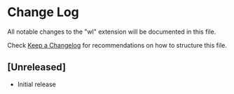 # Change Log
All notable changes to the "wl" extension will be documented in this file.

Check [Keep a Changelog](http://keepachangelog.com/) for recommendations on how to structure this file.

## [Unreleased]
- Initial release